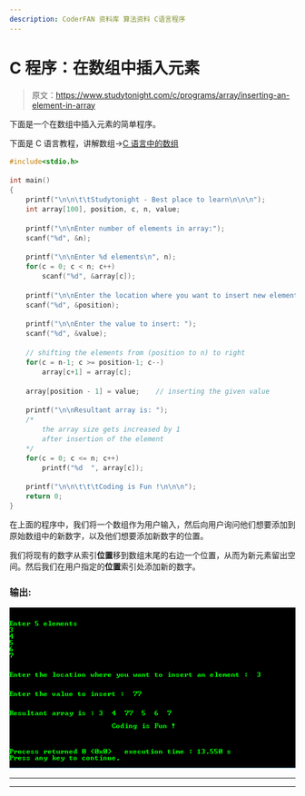 ```yaml
---
description: CoderFAN 资料库 算法资料 C语言程序
---
```


# C 程序：在数组中插入元素

> 原文：<https://www.studytonight.com/c/programs/array/inserting-an-element-in-array>

下面是一个在数组中插入元素的简单程序。

下面是 C 语言教程，讲解数组→[C 语言中的数组](/c/arrays-in-c.php)

```cpp
#include<stdio.h>

int main()
{
    printf("\n\n\t\tStudytonight - Best place to learn\n\n\n");
    int array[100], position, c, n, value;

    printf("\n\nEnter number of elements in array:");
    scanf("%d", &n);

    printf("\n\nEnter %d elements\n", n);
    for(c = 0; c < n; c++)
        scanf("%d", &array[c]);

    printf("\n\nEnter the location where you want to insert new element:  ");
    scanf("%d", &position);

    printf("\n\nEnter the value to insert: ");
    scanf("%d", &value);

    // shifting the elements from (position to n) to right
    for(c = n-1; c >= position-1; c--)
        array[c+1] = array[c];

    array[position - 1] = value;    // inserting the given value

    printf("\n\nResultant array is: ");
    /* 
        the array size gets increased by 1 
        after insertion of the element
    */
    for(c = 0; c <= n; c++) 
        printf("%d  ", array[c]);

    printf("\n\n\t\t\tCoding is Fun !\n\n\n");
    return 0;
}
```

在上面的程序中，我们将一个数组作为用户输入，然后向用户询问他们想要添加到原始数组中的新数字，以及他们想要添加新数字的位置。

我们将现有的数字从索引**位置**移到数组末尾的右边一个位置，从而为新元素留出空间。然后我们在用户指定的**位置**索引处添加新的数字。

### 输出:

![Insert an Element in Array](img/488e30a0c03770099e219a0dc9ae6f45.png)

* * *

* * *
